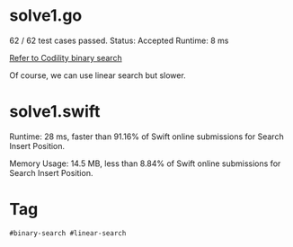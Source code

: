 # solve1.go

62 / 62 test cases passed.
Status: Accepted
Runtime: 8 ms

[Refer to Codility binary search](https://codility.com/media/train/12-BinarySearch.pdf)

Of course, we can use linear search but slower.


# solve1.swift

Runtime: 28 ms, faster than 91.16% of Swift online submissions for Search Insert Position.

Memory Usage: 14.5 MB, less than 8.84% of Swift online submissions for Search Insert Position.

# Tag

```
#binary-search #linear-search
```
